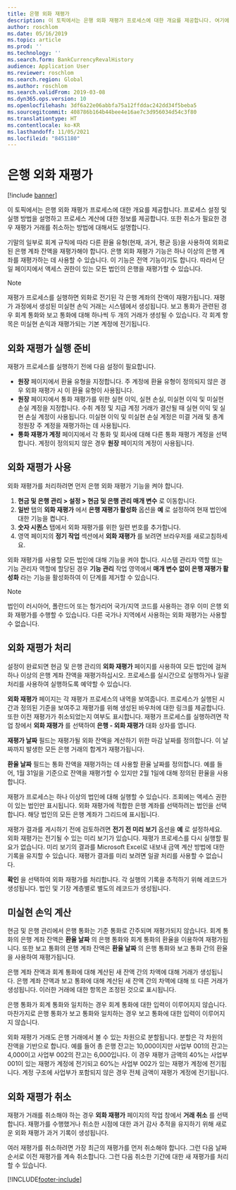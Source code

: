 ```yaml
---
title: 은행 외화 재평가
description: 이 토픽에서는 은행 외화 재평가 프로세스에 대한 개요를 제공합니다. 여기에는 설정, 프로세스 실행, 프로세스 계산 및 재평가 거래 취소에 대한 정보가 포함됩니다.
author: roschlom
ms.date: 05/16/2019
ms.topic: article
ms.prod: ''
ms.technology: ''
ms.search.form: BankCurrencyRevalHistory
audience: Application User
ms.reviewer: roschlom
ms.search.region: Global
ms.author: roschlom
ms.search.validFrom: 2019-03-08
ms.dyn365.ops.version: 10
ms.openlocfilehash: 3df6a22e06abbfa75a12ffddac242dd34f5beba5
ms.sourcegitcommit: 408786b164b44bee4e16ae7c3d956034d54c3f80
ms.translationtype: HT
ms.contentlocale: ko-KR
ms.lasthandoff: 11/05/2021
ms.locfileid: "8451180"
---
```

# <a name="bank-foreign-currency-revaluation"></a>은행 외화 재평가

[!include [banner](../includes/banner.md)]


이 토픽에서는 은행 외화 재평가 프로세스에 대한 개요를 제공합니다. 프로세스 설정 및 실행 방법을 설명하고 프로세스 계산에 대한 정보를 제공합니다. 또한 취소가 필요한 경우 재평가 거래를 취소하는 방법에 대해서도 설명합니다.

기말의 일부로 회계 규칙에 따라 다른 환율 유형(현재, 과거, 평균 등)을 사용하여 외화로 된 은행 계좌 잔액을 재평가해야 합니다. 은행 외화 재평가 기능은 하나 이상의 은행 계좌를 재평가하는 데 사용할 수 있습니다. 이 기능은 전역 기능이기도 합니다. 따라서 단일 페이지에서 액세스 권한이 있는 모든 법인의 은행을 재평가할 수 있습니다.

> [!NOTE]
> 재평가 프로세스를 실행하면 외화로 전기된 각 은행 계좌의 잔액이 재평가됩니다. 재평가 과정에서 생성된 미실현 손익 거래는 시스템에서 생성됩니다. 보고 통화가 관련된 경우 회계 통화와 보고 통화에 대해 하나씩 두 개의 거래가 생성될 수 있습니다. 각 회계 항목은 미실현 손익과 재평가되는 기본 계정에 전기됩니다.

## <a name="prepare-to-run-foreign-currency-revaluation"></a>외화 재평가 실행 준비

재평가 프로세스를 실행하기 전에 다음 설정이 필요합니다.

- **원장** 페이지에서 환율 유형을 지정합니다. 주 계정에 환율 유형이 정의되지 않은 경우 외화 재평가 시 이 환율 유형이 사용됩니다.
- **원장** 페이지에서 통화 재평가를 위한 실현 이익, 실현 손실, 미실현 이익 및 미실현 손실 계정을 지정합니다. 수취 계정 및 지급 계정 거래가 결산될 때 실현 이익 및 실현 손실 계정이 사용됩니다. 미실현 이익 및 미실현 손실 계정은 미결 거래 및 총계정원장 주 계정을 재평가하는 데 사용됩니다.
- **통화 재평가 계정** 페이지에서 각 통화 및 회사에 대해 다른 통화 재평가 계정을 선택합니다. 계정이 정의되지 않은 경우 **원장** 페이지의 계정이 사용됩니다.

## <a name="enable-foreign-currency-revaluation"></a>외화 재평가 사용

외화 재평가를 처리하려면 먼저 은행 외화 재평가 기능을 켜야 합니다.

1. **현금 및 은행 관리 \> 설정 \> 현금 및 은행 관리 매개 변수** 로 이동합니다.
2. **일반** 탭의 **외화 재평가** 에서 **은행 재평가 활성화** 옵션을 **예** 로 설정하여 현재 법인에 대한 기능을 켭니다. 
3. **숫자 시퀀스** 탭에서 외화 재평가를 위한 일련 번호를 추가합니다.
4. 영역 페이지의 **정기 작업** 섹션에서 **외화 재평가** 를 보려면 브라우저를 새로고침하세요.

외화 재평가를 사용할 모든 법인에 대해 기능을 켜야 합니다. 시스템 관리자 역할 또는 기능 관리자 역할에 할당된 경우 **기능 관리** 작업 영역에서 **매개 변수 없이 은행 재평가 활성화** 라는 기능을 활성화하여 이 단계를 제거할 수 있습니다.

> [!NOTE]
> 법인이 러시아어, 폴란드어 또는 헝가리어 국가/지역 코드를 사용하는 경우 이미 은행 외화 재평가를 수행할 수 있습니다. 다른 국가나 지역에서 사용하는 외화 재평가는 사용할 수 없습니다.

## <a name="process-foreign-currency-revaluation"></a>외화 재평가 처리

설정이 완료되면 현금 및 은행 관리의 **외화 재평가** 페이지를 사용하여 모든 법인에 걸쳐 하나 이상의 은행 계좌 잔액을 재평가하십시오. 프로세스를 실시간으로 실행하거나 일괄 처리를 사용하여 실행하도록 예약할 수 있습니다.

**외화 재평가** 페이지는 각 재평가 프로세스의 내역을 보여줍니다. 프로세스가 실행된 시간과 정의된 기준을 보여주고 재평가를 위해 생성된 바우처에 대한 링크를 제공합니다. 또한 이전 재평가가 취소되었는지 여부도 표시합니다. 재평가 프로세스를 실행하려면 작업 창에서 **외화 재평가** 를 선택하여 **은행 - 외화 재평가** 대화 상자를 엽니다.

**재평가 날짜** 필드는 재평가될 외화 잔액을 계산하기 위한 마감 날짜를 정의합니다. 이 날짜까지 발생한 모든 은행 거래의 합계가 재평가됩니다.

**환율 날짜** 필드는 통화 잔액을 재평가하는 데 사용할 환율 날짜를 정의합니다. 예를 들어, 1월 31일을 기준으로 잔액을 재평가할 수 있지만 2월 1일에 대해 정의된 환율을 사용합니다.

재평가 프로세스는 하나 이상의 법인에 대해 실행할 수 있습니다. 조회에는 액세스 권한이 있는 법인만 표시됩니다. 외화 재평가에 적합한 은행 계좌를 선택하려는 법인을 선택합니다. 해당 법인의 모든 은행 계좌가 그리드에 표시됩니다.

재평가 결과를 게시하기 전에 검토하려면 **전기 전 미리 보기** 옵션을 **예** 로 설정하세요. 외화 재평가는 전기될 수 있는 미리 보기가 있습니다. 재평가 프로세스를 다시 실행할 필요가 없습니다. 미리 보기의 결과를 Microsoft Excel로 내보내 금액 계산 방법에 대한 기록을 유지할 수 있습니다. 재평가 결과를 미리 보려면 일괄 처리를 사용할 수 없습니다.

**확인** 을 선택하여 외화 재평가를 처리합니다. 각 실행의 기록을 추적하기 위해 레코드가 생성됩니다. 법인 및 기장 계층별로 별도의 레코드가 생성됩니다.

## <a name="calculate-unrealized-gainloss"></a>미실현 손익 계산

현금 및 은행 관리에서 은행 통화는 기준 통화로 간주되며 재평가되지 않습니다. 회계 통화의 은행 계좌 잔액은 **환율 날짜** 의 은행 통화와 회계 통화의 환율을 이용하여 재평가됩니다. 또한 보고 통화의 은행 계좌 잔액은 **환율 날짜** 의 은행 통화와 보고 통화 간의 환율을 사용하여 재평가됩니다.

은행 계좌 잔액과 회계 통화에 대해 계산된 새 잔액 간의 차액에 대해 거래가 생성됩니다. 은행 계좌 잔액과 보고 통화에 대해 계산된 새 잔액 간의 차액에 대해 또 다른 거래가 생성됩니다. 이러한 거래에 대한 항목은 조정된 것으로 표시됩니다. 

은행 통화가 회계 통화와 일치하는 경우 회계 통화에 대한 입력이 이루어지지 않습니다. 마찬가지로 은행 통화가 보고 통화와 일치하는 경우 보고 통화에 대한 입력이 이루어지지 않습니다.

외화 재평가 거래도 은행 거래에서 볼 수 있는 차원으로 분할됩니다. 분할은 각 차원의 잔액을 기반으로 합니다. 예를 들어 총 은행 잔고는 10,000이지만 사업부 001의 잔고는 4,000이고 사업부 002의 잔고는 6,000입니다. 이 경우 재평가 금액의 40%는 사업부 001이 있는 재평가 계정에 전기되고 60%는 사업부 002가 있는 재평가 계정에 전기됩니다. 계정 구조에 사업부가 포함되지 않은 경우 전체 금액이 재평가 계정에 전기됩니다.

## <a name="reverse-foreign-currency-revaluation"></a>외화 재평가 취소

재평가 거래를 취소해야 하는 경우 **외화 재평가** 페이지의 작업 창에서 **거래 취소** 를 선택합니다. 재평가를 수행했거나 취소한 시점에 대한 과거 감사 추적을 유지하기 위해 새로운 외화 재평가 과거 기록이 생성됩니다.

여러 재평가를 취소하려면 가장 최근의 재평가를 먼저 취소해야 합니다. 그런 다음 날짜 순서로 이전 재평가를 계속 취소합니다. 그런 다음 취소한 기간에 대한 새 재평가를 처리할 수 있습니다.


[!INCLUDE[footer-include](../../includes/footer-banner.md)]
